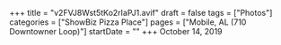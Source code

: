 +++
title = "v2FVJ8Wst5tKo2rIaPJ1.avif"
draft = false
tags = ["Photos"]
categories = ["ShowBiz Pizza Place"]
pages = ["Mobile, AL (710 Downtowner Loop)"]
startDate = ""
+++
October 14, 2019
